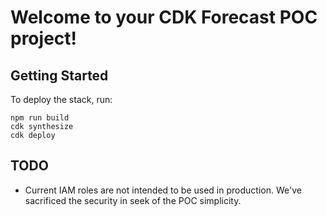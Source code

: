 # Welcome to your CDK Forecast POC project!

## Getting Started

To deploy the stack, run:
```shell script
npm run build
cdk synthesize
cdk deploy
```

## TODO
- Current IAM roles are not intended to be used in production. We've sacrificed the security in seek of the POC simplicity.
